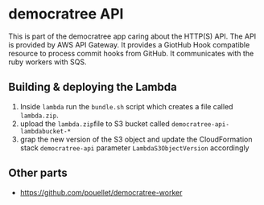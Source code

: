 # democratree API

This is part of the democratree app caring about the HTTP(S) API. The API is provided by AWS API Gateway. It provides a GiotHub Hook compatible resource to process commit hooks from GitHub. It communicates with the ruby workers with SQS.

## Building & deploying the Lambda

1. Inside `lambda` run the `bundle.sh` script which creates a file called `lambda.zip`.
2. upload the `lambda.zip`file to S3 bucket called `democratree-api-lambdabucket-*`
3. grap the new version of the S3 object and update the CloudFormation stack `democratree-api` parameter `LambdaS3ObjectVersion` accordingly
 
## Other parts

* https://github.com/pouellet/democratree-worker
